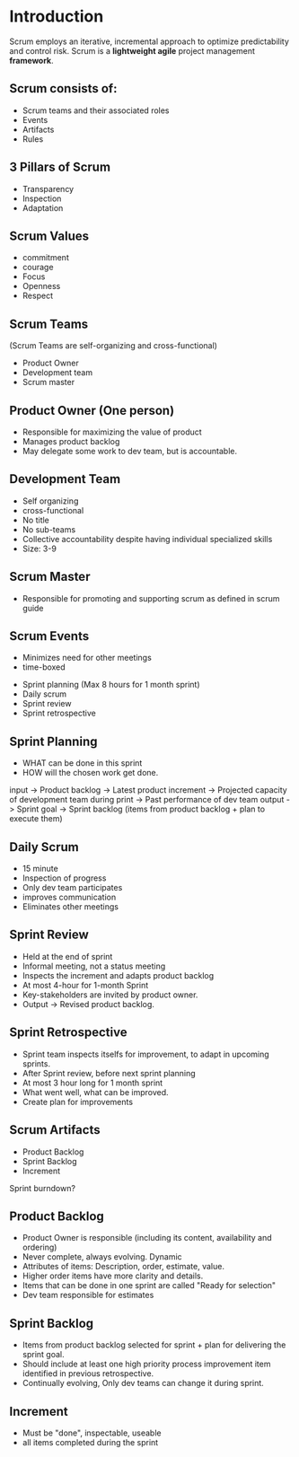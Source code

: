 # Introduction
Scrum employs an iterative, incremental approach to optimize predictability and control risk.
Scrum is a **lightweight agile** project management **framework**.

## Scrum consists of:
- Scrum teams and their associated roles
- Events
- Artifacts
- Rules

## 3 Pillars of Scrum

 - Transparency
 - Inspection
 - Adaptation

## Scrum Values
- commitment
- courage
- Focus
- Openness
- Respect

## Scrum Teams 
(Scrum Teams are self-organizing and cross-functional)
- Product Owner  
- Development team  
- Scrum master  

Product Owner (One person)
-------------
- Responsible for maximizing the value of product
- Manages product backlog
- May delegate some work to dev team, but is accountable.

Development Team
----------------
- Self organizing
- cross-functional
- No title
- No sub-teams
- Collective accountability despite having individual specialized skills
- Size: 3-9

Scrum Master
---------------
- Responsible for promoting and supporting scrum as defined in scrum guide

Scrum Events
--------------
* Minimizes need for other meetings
* time-boxed


- Sprint planning (Max 8 hours for 1 month sprint)
- Daily scrum
- Sprint review
- Sprint retrospective



Sprint Planning
-----------------
- WHAT can be done in this sprint
- HOW will the chosen work get done.

input
	-> Product backlog
	-> Latest product increment
	-> Projected capacity of development team during print
	-> Past performance of dev team
output
	-> Sprint goal
	-> Sprint backlog (items from product backlog + plan to execute them)

Daily Scrum
---------------------
- 15 minute
- Inspection of progress 
- Only dev team participates
- improves communication
- Eliminates other meetings


Sprint Review
-------------------
- Held at the end of sprint
- Informal meeting, not a status meeting
- Inspects the increment and adapts product backlog
- At most 4-hour for 1-month Sprint
- Key-stakeholders are invited by product owner.
- Output -> Revised product backlog.


Sprint Retrospective
---------------------------
- Sprint team inspects itselfs for improvement, to adapt in upcoming sprints.
- After Sprint review, before next sprint planning
- At most 3 hour long for 1 month sprint
- What went well, what can be improved.
- Create plan for improvements

Scrum Artifacts
---------------------
- Product Backlog
- Sprint Backlog
- Increment

Sprint burndown?

Product Backlog
-------------------
- Product Owner is responsible (including its content, availability and ordering)
- Never complete, always evolving. Dynamic
- Attributes of items: Description, order, estimate, value.
- Higher order items have more clarity and details.
- Items that can be done in one sprint are called "Ready for selection"
- Dev team responsible for estimates

Sprint Backlog
-------------------
- Items from product backlog selected for sprint + plan for delivering the sprint goal.
- Should include at least one high priority process improvement item identified in previous retrospective.
- Continually evolving, Only dev teams can change it during sprint.

Increment
-----------------
- Must be "done", inspectable, useable
- all items completed during the sprint





<!--stackedit_data:
eyJoaXN0b3J5IjpbLTQ2NzMzOTk2NCwtNzM0MDcyOTU2XX0=
-->